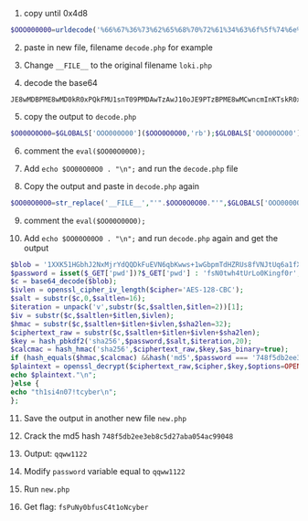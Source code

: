 1. copy until 0x4d8
```php
$OOO000000=urldecode('%66%67%36%73%62%65%68%70%72%61%34%63%6f%5f%74%6e%64');$GLOBALS['OOO0000O0']=$OOO000000[4].$OOO000000[9].$OOO000000[3].$OOO000000[5].$OOO000000[2].$OOO000000[10].$OOO000000[13].$OOO000000[16];$GLOBALS['OOO0000O0'].=$GLOBALS['OOO0000O0'][3].$OOO000000[11].$OOO000000[12].$GLOBALS['OOO0000O0'][7].$OOO000000[5];$GLOBALS['OOO000O00']=$OOO000000[0].$OOO000000[12].$OOO000000[7].$OOO000000[5].$OOO000000[15];$GLOBALS['O0O000O00']=$OOO000000[0].$OOO000000[1].$OOO000000[5].$OOO000000[14];$GLOBALS['O0O000O00']=$O0O000O00.$OOO000000[3];$GLOBALS['O0O00OO00']=$OOO000000[0].$OOO000000[8].$OOO000000[5].$OOO000000[9].$OOO000000[16];$GLOBALS['OOO00000O']=$OOO000000[3].$OOO000000[14].$OOO000000[8].$OOO000000[14].$OOO000000[8];$OOO0O0O00=__FILE__;$OO00O0000=0x4d8;
```

2. paste in new file, filename `decode.php` for example

3. Change `__FILE__` to the original filename `loki.php`

4. decode the base64
```
JE8wMDBPME8wMD0kR0xPQkFMU1snT09PMDAwTzAwJ10oJE9PTzBPME8wMCwncmInKTskR0xPQkFMU1snTzBPMDBPTzAwJ10oJE8wMDBPME8wMCwweDUwYSk7JE9PMDBPMDBPMD0kR0xPQkFMU1snT09PMDAwME8wJ10oJEdMT0JBTFNbJ09PTzAwMDAwTyddKCRHTE9CQUxTWydPME8wME9PMDAnXSgkTzAwME8wTzAwLDB4MWE4KSwnRU5YdlNEbWYzdHhkTzBnckp5K1J3YWJZTUY4cHNlaVF1LzdjTEJHbjZaUElBcUgxQ1VUNDVXOXpqS2xvVmgyaz0nLCdBQkNERUZHSElKS0xNTk9QUVJTVFVWV1hZWmFiY2RlZmdoaWprbG1ub3BxcnN0dXZ3eHl6MDEyMzQ1Njc4OSsvJykpO2V2YWwoJE9PMDBPMDBPMCk7
```

5. copy the output to `decode.php`
```php
$O000O0O00=$GLOBALS['OOO000O00']($OOO0O0O00,'rb');$GLOBALS['O0O00OO00']($O000O0O00,0x50a);$OO00O00O0=$GLOBALS['OOO0000O0']($GLOBALS['OOO00000O']($GLOBALS['O0O00OO00']($O000O0O00,0x1a8),'ENXvSDmf3txdO0grJy+RwabYMF8pseiQu/7cLBGn6ZPIAqH1CUT45W9zjKloVh2k=','ABCDEFGHIJKLMNOPQRSTUVWXYZabcdefghijklmnopqrstuvwxyz0123456789+/'));eval($OO00O00O0);
```
6. comment the `eval($OO00O00O0);`

7. Add `echo $OO00O00O0 . "\n";` and run the `decode.php` file

8. Copy the output and paste in `decode.php` again
```php
$OO00O00O0=str_replace('__FILE__',"'".$OOO0O0O00."'",$GLOBALS['OOO0000O0']($GLOBALS['OOO00000O']($GLOBALS['O0O00OO00']($O000O0O00,$OO00O0000),'ENXvSDmf3txdO0grJy+RwabYMF8pseiQu/7cLBGn6ZPIAqH1CUT45W9zjKloVh2k=','ABCDEFGHIJKLMNOPQRSTUVWXYZabcdefghijklmnopqrstuvwxyz0123456789+/')));fclose($O000O0O00);eval($OO00O00O0);
```

9. comment the `eval($OO00O00O0);`

10. Add `echo $OO00O00O0 . "\n";` and run `decode.php` again and get the output
```php
$blob = '1XXK51HGbhJ2NxMjrYdQQDkFuEVN6qbKwws+1wGbpmTdHZRUs8fVNJtUq6a1fX/u6uKGWnjokH8Tgvb4OxK9CIw19JYyXVpgO9ubWu2cisU592j4lgoRGHwDXqUeufXZ02s=';
$password = isset($_GET['pwd'])?$_GET['pwd'] : 'fsN0twh4tUrLo0Kingf0r';
$c = base64_decode($blob);
$ivlen = openssl_cipher_iv_length($cipher='AES-128-CBC');
$salt = substr($c,0,$saltlen=16);
$iteration = unpack('v',substr($c,$saltlen,$itlen=2))[1];
$iv = substr($c,$saltlen+$itlen,$ivlen);
$hmac = substr($c,$saltlen+$itlen+$ivlen,$sha2len=32);
$ciphertext_raw = substr($c,$saltlen+$itlen+$ivlen+$sha2len);
$key = hash_pbkdf2('sha256',$password,$salt,$iteration,20);
$calcmac = hash_hmac('sha256',$ciphertext_raw,$key,$as_binary=true);
if (hash_equals($hmac,$calcmac) &&hash('md5',$password === '748f5db2ee3eb8c5d27aba054ac99048')) {
$plaintext = openssl_decrypt($ciphertext_raw,$cipher,$key,$options=OPENSSL_RAW_DATA,$iv);
echo $plaintext."\n";
}else {
echo "th1si4n07!tcyber\n";
};
```

11. Save the output in another new file `new.php`

12. Crack the md5 hash `748f5db2ee3eb8c5d27aba054ac99048`

13. Output: `qqww1122`

14. Modify `password` variable equal to `qqww1122`

15. Run `new.php`

16. Get flag: `fsPuNy0bfusC4t1oNcyber`
